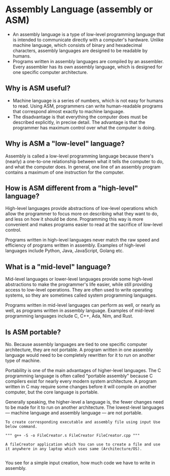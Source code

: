 # Assembly Language (assembly or ASM) #

- An assembly language is a type of low-level programming language that is intended to communicate directly with a computer's hardware. Unlike machine language, which consists of binary and hexadecimal characters, assembly languages are designed to be readable by humans.
- Programs written in assembly languages are compiled by an assembler. Every assembler has its own assembly language, which is designed for one specific computer architecture.

## Why is ASM useful? ##

- Machine language is a series of numbers, which is not easy for humans to read. Using ASM, programmers can write human-readable programs that correspond almost exactly to machine language.
- The disadvantage is that everything the computer does must be described explicitly, in precise detail. The advantage is that the programmer has maximum control over what the computer is doing.

## Why is ASM a "low-level" language? ##

Assembly is called a low-level programming language because there's (nearly) a one-to-one relationship between what it tells the computer to do, and what the computer does. In general, one line of an assembly program contains a maximum of one instruction for the computer.

## How is ASM different from a "high-level" language? ##

High-level languages provide abstractions of low-level operations which allow the programmer to focus more on describing what they want to do, and less on how it should be done. Programming this way is more convenient and makes programs easier to read at the sacrifice of low-level control.

Programs written in high-level languages never match the raw speed and efficiency of programs written in assembly. Examples of high-level languages include Python, Java, JavaScript, Golang etc.

## What is a "mid-level" language? ##

Mid-level languages or lower-level languages provide some high-level abstractions to make the programmer's life easier, while still providing access to low-level operations. They are often used to write operating systems, so they are sometimes called system programming languages.

Programs written in mid-level languages can perform as well, or nearly as well, as programs written in assembly language. Examples of mid-level programming languages include C, C++, Ada, Nim, and Rust.

## Is ASM portable? ##

No. Because assembly languages are tied to one specific computer architecture, they are not portable. A program written in one assembly language would need to be completely rewritten for it to run on another type of machine.

Portability is one of the main advantages of higher-level languages. The C programming language is often called "portable assembly" because C compilers exist for nearly every modern system architecture. A program written in C may require some changes before it will compile on another computer, but the core language is portable.

Generally speaking, the higher-level a language is, the fewer changes need to be made for it to run on another architecture. The lowest-level languages — machine language and assembly language — are not portable.

```text
To create corresponding executable and assembly file using input Use below command.

""" g++ -S -o FileCreator.s FileCreator FileCreator.cpp """

A fileCreator application which You can use to create a file and use it anywhere in any laptop which uses same (Architecture/OS).


```

You see for a simple input creation, how much code we have to write in assembly.